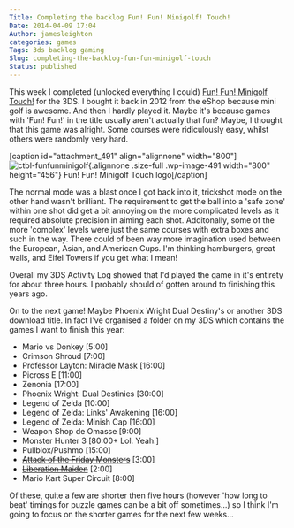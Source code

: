 ```yaml
---
Title: Completing the backlog Fun! Fun! Minigolf! Touch!
Date: 2014-04-09 17:04
Author: jamesleighton
categories: games
Tags: 3ds backlog gaming
Slug: completing-the-backlog-fun-fun-minigolf-touch
Status: published
---
```


This week I completed (unlocked everything I could) [Fun! Fun! Minigolf Touch!](http://www.metacritic.com/game/3ds/fun!-fun!-minigolf-touch!) for the 3DS. I bought it back in 2012 from the eShop because mini golf is awesome. And then I hardly played it. Maybe it's because games with 'Fun! Fun!' in the title usually aren't actually that fun? Maybe, I thought that this game was alright. Some courses were ridiculously easy, whilst others were randomly very hard.

\[caption id="attachment\_491" align="alignnone" width="800"\]![ctbl-funfunminigolf](https://jamesleighton.files.wordpress.com/2016/11/ctbl-funfunminigolf.jpg){.alignnone .size-full .wp-image-491 width="800" height="456"} Fun! Fun! Minigolf Touch logo\[/caption\]

The normal mode was a blast once I got back into it, trickshot mode on the other hand wasn't brilliant. The requirement to get the ball into a 'safe zone' within one shot did get a bit annoying on the more complicated levels as it required absolute precision in aiming each shot. Additonally, some of the more 'complex' levels were just the same courses with extra boxes and such in the way. There could of been way more imagination used between the European, Asian, and American Cups. I'm thinking hamburgers, great walls, and Eifel Towers if you get what I mean!

Overall my 3DS Activity Log showed that I'd played the game in it's entirety for about three hours. I probably should of gotten around to finishing this years ago.

On to the next game! Maybe Phoenix Wright Dual Destiny's or another 3DS download title. In fact I've organised a folder on my 3DS which contains the games I want to finish this year:

-   Mario vs Donkey \[5:00\]
-   Crimson Shroud \[7:00\]
-   Professor Layton: Miracle Mask \[16:00\]
-   Picross E \[11:00\]
-   Zenonia \[17:00\]
-   Phoenix Wright: Dual Destinies \[30:00\]
-   Legend of Zelda \[10:00\]
-   Legend of Zelda: Links' Awakening \[16:00\]
-   Legend of Zelda: Minish Cap \[16:00\]
-   Weapon Shop de Omasse \[9:00\]
-   Monster Hunter 3 \[80:00+ Lol. Yeah.\]
-   Pullblox/Pushmo \[15:00\]
-   <span style="text-decoration:line-through;">[Attack of the Friday Monsters](http://www.jamesleighton.com/2014/04/two-more-completed-games.html)</span> \[3:00\]
-   <span style="text-decoration:line-through;">[Liberation Maiden](http://www.jamesleighton.com/2014/04/two-more-completed-games.html)</span> \[2:00\]
-   Mario Kart Super Circuit \[8:00\]

Of these, quite a few are shorter then five hours (however 'how long to beat' timings for puzzle games can be a bit off sometimes...) so I think I'm going to focus on the shorter games for the next few weeks...
